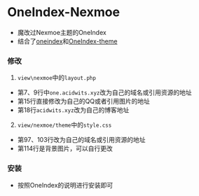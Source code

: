 # OneIndex-Nexmoe

- 魔改过Nexmoe主题的OneIndex
- 结合了[oneindex](https://github.com/donwa/oneindex)和[OneIndex-theme](https://github.com/Zisbusy/OneIndex-theme)
### 修改
1. `view\nexmoe`中的`layout.php`
  - 第7、9行中`one.acidwits.xyz`改为自己的域名或引用资源的地址
  - 第15行直接修改为自己的QQ或者引用图片的地址
  - 第18行`acidwits.xyz`改为自己的博客地址
2. `view/nexmoe/theme`中的`style.css`
  - 第97、103行改为自己的域名或引用资源的地址
  - 第114行是背景图片，可以自行更改
### 安装
- 按照OneIndex的说明进行安装即可